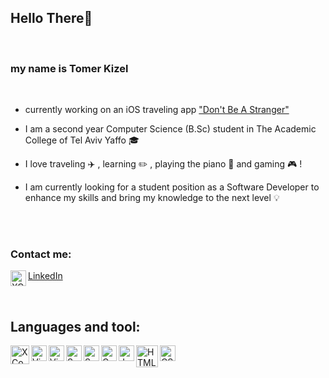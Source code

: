 ## Hello There:wave: 
<br />

### my name is Tomer Kizel 

<br />

- currently working on an iOS traveling app ["Don't Be A Stranger"](https://www.donotbeastranger.com/ "Don't Be A Stranger")

-  I am a second year Computer Science (B.Sc) student in The Academic College of Tel Aviv Yaffo :mortar_board:

-  I love traveling :airplane: , learning :pencil2: , playing the piano :musical_keyboard: and gaming :video_game: !

-  I am currently looking for a student position as a Software Developer to enhance my skills and bring my knowledge to the next level :bulb:
<br />
<br />

### Contact me: 
<img align="left" alt="XCode" width="25px" src="https://upload.wikimedia.org/wikipedia/commons/thumb/c/c9/Linkedin.svg/1024px-Linkedin.svg.png" />[LinkedIn](https://www.linkedin.com/in/tomer-kizel-a49193172/ "Tomer Kizel")

<br />

## Languages and tool:

<img align="left" alt="XCode" width="30px" src="https://images.macrumors.com/t/eSLHT3RxCNwr4KoQ5ykKBiTV_Nc=/1600x0/article-new/2015/09/xcode-6.png" />
<img align="left" alt="Visual Studio" width="25px" src="https://upload.wikimedia.org/wikipedia/commons/thumb/c/cd/Visual_Studio_2017_Logo.svg/1200px-Visual_Studio_2017_Logo.svg.png"/>
<img align="left" alt="Visual Code" width="25px" src="https://upload.wikimedia.org/wikipedia/commons/thumb/9/9a/Visual_Studio_Code_1.35_icon.svg/1200px-Visual_Studio_Code_1.35_icon.svg.png"/>


<img align="left" alt="Swift" width="25px" src="https://w7.pngwing.com/pngs/915/948/png-transparent-swift-programming-language-computer-programming-macos-ruby-computer-logo-computer-program-thumbnail.png"/>
<img align="left" alt="SwiftUI" width="25px" src="https://developer.apple.com/assets/elements/icons/swiftui/swiftui-96x96_2x.png">
<img align="left" alt="C" width="25px" src="https://toppng.com/uploads/preview/c-programming-icon-c-programming-language-logo-11562945679duaxtn3yq0.png"/> 
<img align="left" alt="Java" width="25px" src="https://upload.wikimedia.org/wikipedia/he/0/05/Java_Logo.svg.png"/>
<img align="left" alt="HTML" width="35px" src="https://upload.wikimedia.org/wikipedia/commons/thumb/6/61/HTML5_logo_and_wordmark.svg/1200px-HTML5_logo_and_wordmark.svg.png"/>
<img align="left" alt="CSS" width="25px" src="https://upload.wikimedia.org/wikipedia/commons/thumb/d/d5/CSS3_logo_and_wordmark.svg/726px-CSS3_logo_and_wordmark.svg.png"/>


<br />
<br />
